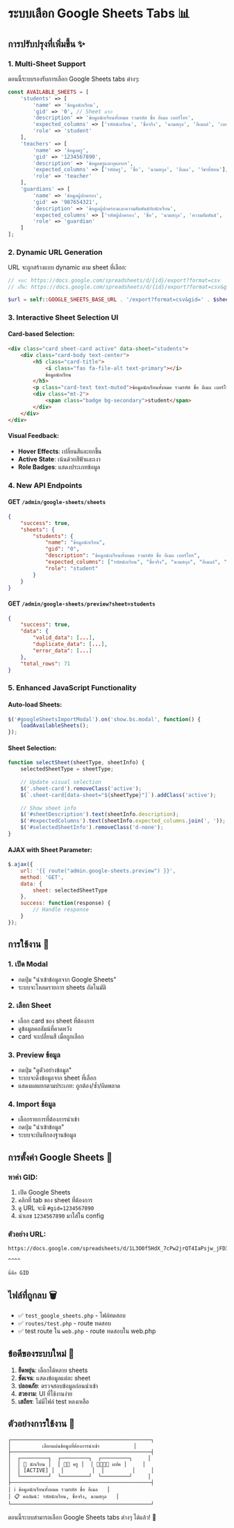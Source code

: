 # ระบบเลือก Google Sheets Tabs 📊

## การปรับปรุงที่เพิ่มขึ้น ✨

### 1. **Multi-Sheet Support**
ตอนนี้ระบบรองรับการเลือก Google Sheets tabs ต่างๆ:

```php
const AVAILABLE_SHEETS = [
    'students' => [
        'name' => 'ข้อมูลนักเรียน',
        'gid' => '0', // Sheet แรก
        'description' => 'ข้อมูลนักเรียนทั้งหมด รวมรหัส ชื่อ อีเมล เบอร์โทร',
        'expected_columns' => ['รหัสนักเรียน', 'ชื่อจริง', 'นามสกุล', 'อีเมลล์', 'เบอร์โทรศัพท์'],
        'role' => 'student'
    ],
    'teachers' => [
        'name' => 'ข้อมูลครู',
        'gid' => '1234567890',
        'description' => 'ข้อมูลครูและบุคลากร',
        'expected_columns' => ['รหัสครู', 'ชื่อ', 'นามสกุล', 'อีเมล', 'วิชาที่สอน'],
        'role' => 'teacher'
    ],
    'guardians' => [
        'name' => 'ข้อมูลผู้ปกครอง',
        'gid' => '987654321',
        'description' => 'ข้อมูลผู้ปกครองและความสัมพันธ์กับนักเรียน',
        'expected_columns' => ['รหัสผู้ปกครอง', 'ชื่อ', 'นามสกุล', 'ความสัมพันธ์', 'รหัสนักเรียน'],
        'role' => 'guardian'
    ]
];
```

### 2. **Dynamic URL Generation**
URL จะถูกสร้างแบบ dynamic ตาม sheet ที่เลือก:

```php
// จาก: https://docs.google.com/spreadsheets/d/{id}/export?format=csv
// เป็น: https://docs.google.com/spreadsheets/d/{id}/export?format=csv&gid={sheet_gid}

$url = self::GOOGLE_SHEETS_BASE_URL . '/export?format=csv&gid=' . $sheetConfig['gid'];
```

### 3. **Interactive Sheet Selection UI**

#### Card-based Selection:
```html
<div class="card sheet-card active" data-sheet="students">
    <div class="card-body text-center">
        <h5 class="card-title">
            <i class="fas fa-file-alt text-primary"></i>
            ข้อมูลนักเรียน
        </h5>
        <p class="card-text text-muted">ข้อมูลนักเรียนทั้งหมด รวมรหัส ชื่อ อีเมล เบอร์โทร</p>
        <div class="mt-2">
            <span class="badge bg-secondary">student</span>
        </div>
    </div>
</div>
```

#### Visual Feedback:
- **Hover Effects**: เปลี่ยนสีและยกขึ้น
- **Active State**: เน้นด้วยสีฟ้าและเงา
- **Role Badges**: แสดงประเภทข้อมูล

### 4. **New API Endpoints**

#### GET `/admin/google-sheets/sheets`
```json
{
    "success": true,
    "sheets": {
        "students": {
            "name": "ข้อมูลนักเรียน",
            "gid": "0",
            "description": "ข้อมูลนักเรียนทั้งหมด รวมรหัส ชื่อ อีเมล เบอร์โทร",
            "expected_columns": ["รหัสนักเรียน", "ชื่อจริง", "นามสกุล", "อีเมลล์", "เบอร์โทรศัพท์"],
            "role": "student"
        }
    }
}
```

#### GET `/admin/google-sheets/preview?sheet=students`
```json
{
    "success": true,
    "data": {
        "valid_data": [...],
        "duplicate_data": [...],
        "error_data": [...]
    },
    "total_rows": 71
}
```

### 5. **Enhanced JavaScript Functionality**

#### Auto-load Sheets:
```javascript
$('#googleSheetsImportModal').on('show.bs.modal', function() {
    loadAvailableSheets();
});
```

#### Sheet Selection:
```javascript
function selectSheet(sheetType, sheetInfo) {
    selectedSheetType = sheetType;
    
    // Update visual selection
    $('.sheet-card').removeClass('active');
    $(`.sheet-card[data-sheet="${sheetType}"]`).addClass('active');
    
    // Show sheet info
    $('#sheetDescription').text(sheetInfo.description);
    $('#expectedColumns').text(sheetInfo.expected_columns.join(', '));
    $('#selectedSheetInfo').removeClass('d-none');
}
```

#### AJAX with Sheet Parameter:
```javascript
$.ajax({
    url: '{{ route("admin.google-sheets.preview") }}',
    method: 'GET',
    data: {
        sheet: selectedSheetType
    },
    success: function(response) {
        // Handle response
    }
});
```

## การใช้งาน 🎯

### 1. **เปิด Modal**
- กดปุ่ม "นำเข้าข้อมูลจาก Google Sheets"
- ระบบจะโหลดรายการ sheets อัตโนมัติ

### 2. **เลือก Sheet**
- เลือก card ของ sheet ที่ต้องการ
- ดูข้อมูลคอลัมน์ที่คาดหวัง
- card จะเปลี่ยนสี เมื่อถูกเลือก

### 3. **Preview ข้อมูล**
- กดปุ่ม "ดูตัวอย่างข้อมูล"
- ระบบจะดึงข้อมูลจาก sheet ที่เลือก
- แสดงผลแยกตามประเภท: ถูกต้อง/ซ้ำ/ผิดพลาด

### 4. **Import ข้อมูล**
- เลือกรายการที่ต้องการนำเข้า
- กดปุ่ม "นำเข้าข้อมูล"
- ระบบจะบันทึกลงฐานข้อมูล

## การตั้งค่า Google Sheets 📝

### หาค่า GID:
1. เปิด Google Sheets
2. คลิกที่ tab ของ sheet ที่ต้องการ
3. ดู URL จะมี `#gid=1234567890`
4. นำเลข `1234567890` มาใส่ใน config

### ตัวอย่าง URL:
```
https://docs.google.com/spreadsheets/d/1L3O0f5HdX_7cPw2jrQT4IaPsjw_jFD3O0aeH9ZQ499c/edit#gid=0
                                                                                               ^^^^
                                                                                               นี่คือ GID
```

## ไฟล์ที่ถูกลบ 🗑️

- ✅ `test_google_sheets.php` - ไฟล์ทดสอบ
- ✅ `routes/test.php` - route ทดสอบ
- ✅ test route ใน `web.php` - route ทดสอบใน web.php

## ข้อดีของระบบใหม่ 🌟

1. **ยืดหยุ่น**: เลือกได้หลาย sheets
2. **ชัดเจน**: แสดงข้อมูลแต่ละ sheet
3. **ปลอดภัย**: ตรวจสอบข้อมูลก่อนนำเข้า
4. **สวยงาม**: UI ที่ใช้งานง่าย
5. **เสถียร**: ไม่มีไฟล์ test หลงเหลือ

## ตัวอย่างการใช้งาน 📸

```
┌─────────────────────────────────────────────┐
│          เลือกแผ่นข้อมูลที่ต้องการนำเข้า           │
├─────────────────────────────────────────────┤
│  ┌─────────┐  ┌─────────┐  ┌─────────┐     │
│  │ 📄 นักเรียน │  │ 👨‍🏫 ครู │  │ 👨‍👩‍👧‍👦 ผปค │     │
│  │ [ACTIVE] │  │         │  │         │     │
│  └─────────┘  └─────────┘  └─────────┘     │
├─────────────────────────────────────────────┤
│ ℹ️ ข้อมูลนักเรียนทั้งหมด รวมรหัส ชื่อ อีเมล   │
│ 📋 คอลัมน์: รหัสนักเรียน, ชื่อจริง, นามสกุล   │
└─────────────────────────────────────────────┘
```

ตอนนี้ระบบสามารถเลือก Google Sheets tabs ต่างๆ ได้แล้ว! 🎉
